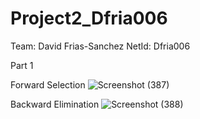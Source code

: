 # Project2_Dfria006
Team: David Frias-Sanchez 
NetId: Dfria006

Part 1

Forward Selection
![Screenshot (387)](https://github.com/user-attachments/assets/99480df6-3b74-468b-a098-29ab0754df56)


Backward Elimination
![Screenshot (388)](https://github.com/user-attachments/assets/4826845c-ead7-49e0-973b-8a80d42bb02b)
